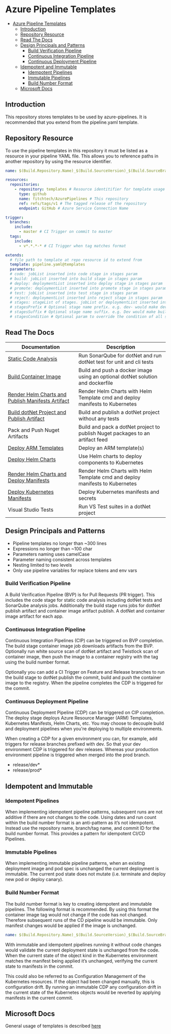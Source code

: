 # Azure Pipeline Templates

- [Azure Pipeline Templates](#azure-pipeline-templates)
  - [Introduction](#introduction)
  - [Repository Resource](#repository-resource)
  - [Read The Docs](#read-the-docs)
  - [Design Principals and Patterns](#design-principals-and-patterns)
    - [Build Verification Pipeline](#build-verification-pipeline)
    - [Continuous Integration Pipeline](#continuous-integration-pipeline)
    - [Continuous Deployment Pipeline](#continuous-deployment-pipeline)
  - [Idempotent and Immutable](#idempotent-and-immutable)
    - [Idempotent Pipelines](#idempotent-pipelines)
    - [Immutable Pipelines](#immutable-pipelines)
    - [Build Number Format](#build-number-format)
  - [Microsoft Docs](#microsoft-docs)

## Introduction

This repository stores templates to be used by azure-pipelines. It is recommended that you extend from the pipeline.yaml template.

## Repository Resource

To use the pipeline templates in this repository it must be listed as a resource in your pipeline YAML file. This allows you to reference paths in another repository by using the resource identifier.

```yaml
name: $(Build.Repository.Name)_$(Build.SourceVersion)_$(Build.SourceBranchName) # name is the format for $(Build.BuildNumber)

resources:
  repositories:
    - repository: templates # Resource identitifier for template usage
      type: github
      name: fitchtech/AzurePipelines # This repository
      ref: refs/tags/v1 # The tagged release of the repository
      endpoint: GitHub # Azure Service Connection Name

trigger:
  branches:
    include:
      - master # CI Trigger on commit to master
  tags:
    include:
      - v*.*.*-* # CI Trigger when tag matches format

extends:
  # file path to template at repo resource id to extend from
  template: pipeline.yaml@templates
  parameters:
  # code: jobList inserted into code stage in stages param
  # build: jobList inserted into build stage in stages param
  # deploy: deploymentList inserted into deploy stage in stages param
  # promote: deploymentList inserted into promote stage in stages param
  # test: jobList inserted into test stage in stages param
  # reject: deploymentList inserted into reject stage in stages param
  # stages: stageList of stages. jobList or deploymentList inserted into stage with matching name
  # stagesPrefix # Optional stage name prefix. e.g. dev- would make dev-build, dev-deploy, etc.
  # stagesSuffix # Optional stage name suffix. e.g. Dev would make buildDev, deployDev, etc.
  # stagesCondition # Optional param to override the condition of all stages
```

## Read The Docs

| Documentation                                                                    | Description                                                                    |
| -------------------------------------------------------------------------------- | ------------------------------------------------------------------------------ |
| [Static Code Analysis](steps/code/analysis.md)                                   | Run SonarQube for dotNet and run dotNet test for unit and cli tests            |
| [Build Container Image](steps/build/containerImage.md)                           | Build and push a docker image using an optional dotNet solution and dockerfile |
| [Render Helm Charts and Publish Manifests Artifact](steps/build/helmTemplate.md) | Render Helm Charts with Helm Template cmd and deploy manifests to Kubernetes   |
| [Build dotNet Project and Publish Artifact](steps/build/dotNetCore.md)           | Build and publish a dotNet project without any tests                           |
| Pack and Push Nuget Artifacts                                                    | Build and pack a dotNet project to publish Nuget packages to an artifact feed  |
| [Deploy ARM Templates](steps/deploy/armTemplate.md)                              | Deploy an ARM template(s)                                                      |
| [Deploy Helm Charts](steps/deploy/helmChart.md)                                  | Use Helm charts to deploy components to Kubernetes                             |
| [Render Helm Charts and Deploy Manifests](steps/deploy/helmManifest.md)          | Render Helm Charts with Helm Template cmd and deploy manifests to Kubernetes   |
| [Deploy Kubernetes Manifests](steps/deploy/kubeManifest.md)                      | Deploy Kubernetes manifests and secrets                                        |
| Visual Studio Tests                                                              | Run VS Test suites in a dotNet project                                         |

## Design Principals and Patterns

- Pipeline templates no longer than ~300 lines
- Expressions no longer than ~100 char
- Parameters naming uses camelCase
- Parameter naming consistent across templates
- Nesting limited to two levels
- Only use pipeline variables for replace tokens and env vars

### Build Verification Pipeline

A Build Verification Pipeline (BVP) is for Pull Requests (PR trigger). This includes the code stage for static code analysis including dotNet tests and SonarQube analysis jobs. Additionally the build stage runs jobs for dotNet publish artifact and container image artifact publish. A dotNet and container image artifact for each app.

### Continuous Integration Pipeline

Continuous Integration Pipelines (CIP) can be triggered on BVP completion. The build stage container image job downloads artifacts from the BVP. Optionally run white source scan of dotNet artifact and Twistlock scan of container image, then push the image to a container registry with the tag using the build number format.

Optionally you can add a CI Trigger on Feature and Release branches to run the build stage to dotNet publish the commit, build and push the container image to the registry. When the pipeline completes the CDP is triggered for the commit.

### Continuous Deployment Pipeline

Continuous Deployment Pipeline (CDP) can be triggered on CIP completion. The deploy stage deploys Azure Resource Manager (ARM) Templates, Kubernetes Manifests, Helm Charts, etc. You may choose to decouple build and deployment pipelines when you're deploying to multiple environments.

When creating a CDP for a given environment you can, for example, add triggers for release branches prefixed with dev. So that your dev environment CDP is triggered for dev releases. Whereas your production environment pipeline is triggered when merged into the prod branch.

- release/dev\*
- release/prod\*

## Idempotent and Immutable

### Idempotent Pipelines

When implementing idempotent pipeline patterns, subsequent runs are not additive if there are not changes to the code. Using dates and run count within the build number format is an anti-pattern as it’s not idempotent. Instead use the repository name, branch/tag name, and commit ID for the build number format. This provides a pattern for idempotent CI/CD Pipelines.

### Immutable Pipelines

When implementing immutable pipeline patterns, when an existing deployment image and pod spec is unchanged the current deployment is immutable. The current pod state does not mutate (i.e. terminate and deploy new pod or deploy canary).

### Build Number Format

The build number format is key to creating idempotent and immutable pipelines. The following format is recommended. By using this format the container image tag would not change if the code has not changed. Therefore subsequent runs of the CD pipeline would be immutable. Only manifest changes would be applied if the image is unchanged.

```yml
name: $(Build.Repository.Name)_$(Build.SourceVersion)_$(Build.SourceBranchName) # name is the format for $(Build.BuildNumber)
```

With immutable and idempotent pipelines running it without code changes would validate the current deployment state is unchanged from the code. When the current state of the object kind in the Kubernetes environment matches the manifest being applied it’s unchanged, verifying the current state to manifests in the commit.

This could also be referred to as Configuration Management of the Kubernetes resources. If the object had been changed manually, this is configuration drift. By running an immutable CDP any configuration drift in the current state of the Kubernetes objects would be reverted by applying manifests in the current commit.

## Microsoft Docs

General usage of templates is described [here](https://docs.microsoft.com/en-us/azure/devops/pipelines/process/templates?view=azure-devops)
